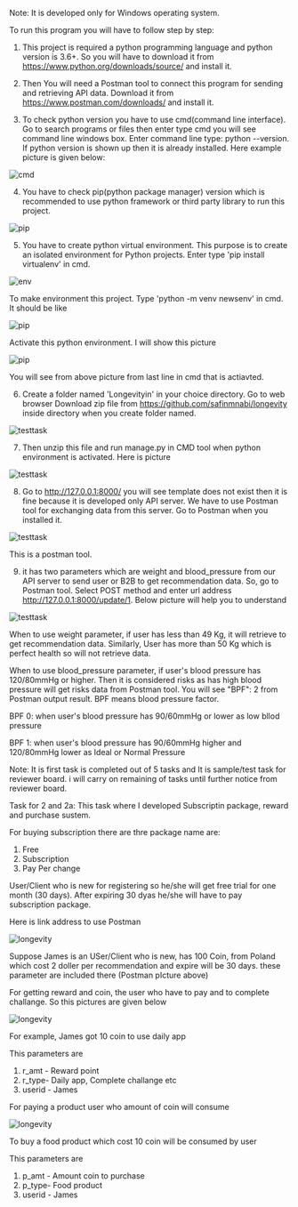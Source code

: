 Note: It is developed only for Windows operating system.

To run this program you will have to follow step by step:

1. This project is required a python programming language and python version is 3.6+. So you will have to download it from https://www.python.org/downloads/source/ and install it.

2. Then You will need a Postman tool to connect this program for sending and retrieving API data. Download it from https://www.postman.com/downloads/ and install it.

3. To check python version you have to use cmd(command line interface). Go to search programs or files then enter type cmd you will see command line windows box.
Enter command line type: python --version. If python version is shown up then it is already installed. Here example picture is given below:


![cmd](https://user-images.githubusercontent.com/53641071/130817465-79e4c71d-e046-410e-8151-b56fcb7d8a0e.png)

4. You have to check pip(python package manager) version which is recommended to use python framework or third party library to run this project.

![pip](https://user-images.githubusercontent.com/53641071/130818576-0667ff88-8478-4eff-b619-f390ede8cd32.png)

5. You have to create python virtual environment. This purpose is to create an isolated environment for Python projects. Enter type 'pip install virtualenv' in cmd.

![env](https://user-images.githubusercontent.com/53641071/130819998-a2229af4-876d-48bb-8318-b68b37ab1923.png)

To make environment this project. Type 'python -m venv newsenv' in cmd. It should be like

![pip](https://user-images.githubusercontent.com/53641071/130821212-a29faa16-3580-431e-ab39-508f629d0d43.png)


Activate this python environment. I will show this picture

![pip](https://user-images.githubusercontent.com/53641071/130822133-bad6cc13-ff7c-4e3f-9fa8-302b7cfc05d6.png)

You will see from above picture from last line in cmd that is actiavted.

6. Create a folder named  'Longevityin' in your choice directory. Go to web browser Download zip file from https://github.com/safinmnabi/longevity inside directory when you create folder named.

![testtask](https://user-images.githubusercontent.com/53641071/134121419-c5795f58-a782-43ba-ba4f-a83b37a46b22.png)


7. Then unzip this file and run manage.py in CMD tool when python environment is activated. Here is picture

![testtask](https://user-images.githubusercontent.com/53641071/134122890-865bd3fe-cecf-4726-9594-4468d5425e34.png)

8. Go to http://127.0.0.1:8000/ you will see template does not exist then it is fine because it is developed only API server. We have to use Postman tool for exchanging data from this server. Go to Postman when you installed it.


![testtask](https://user-images.githubusercontent.com/53641071/134125173-b7d6ff4a-4317-4181-8c6f-51570315f552.png)

This is a postman tool.

9. it has two parameters which are weight and blood_pressure from our API server to send user or B2B to get recommendation data. So, go to Postman tool. Select POST method and enter url address http://127.0.0.1:8000/update/1. Below picture will help you to understand

![testtask](https://user-images.githubusercontent.com/53641071/134127312-a7ef8e31-2f28-4fdd-ab75-643a64e297e6.png)

When to use weight parameter, if user has less than 49 Kg, it will retrieve to get recommendation data. Similarly, User has more than 50 Kg which is perfect health so will not retrieve data.

When to use blood_pressure parameter, if user's blood pressure has 120/80mmHg or higher. Then it is considered risks as has high blood pressure will get risks data from Postman tool. You will see "BPF": 2 from Postman output result. BPF means blood pressure factor.

BPF 0: when user's blood pressure has 90/60mmHg or lower as low bllod pressure

BPF 1: when user's blood pressure has 90/60mmHg higher and 120/80mmHg lower as Ideal or Normal Pressure

Note: It is first task is completed out of 5 tasks and It is sample/test task for reviewer board. i will carry on remaining of tasks until further notice from reviewer board.  

Task for 2 and 2a:
This task where I developed Subscriptin package, reward and purchase sustem.

For buying subscription there are thre package name are: 
1. Free
2. Subscription
3. Pay Per change

User/Client who is new for registering so he/she will get free trial for one month (30 days). After expiring 30 dyas he/she will have to pay subscription package.

Here is link address to use Postman

![longevity](https://user-images.githubusercontent.com/53641071/136798321-360413a9-d3e6-4187-98fc-40d6b73e840b.png)

Suppose James is an USer/Client who is new, has 100 Coin, from Poland which cost 2 doller per recommendation and expire will be 30 days. these parameter are included there (Postman pIcture above)

For getting reward and coin, the user who have to pay and to complete challange. So this pictures are given below

![longevity](https://user-images.githubusercontent.com/53641071/136799584-be29d55b-1971-4e4a-8403-3336264a1007.png)

For example, James got 10 coin to use daily app 

This parameters are 
1. r_amt - Reward point
2. r_type- Daily app, Complete challange etc
3. userid - James

For paying a product user who amount of coin will consume

![longevity](https://user-images.githubusercontent.com/53641071/136800601-76c91c72-37a6-43c4-a533-f46a31247072.png)

To buy a food product which cost 10 coin will be consumed by user

This parameters are 
1. p_amt - Amount coin to purchase
2. p_type- Food product
3. userid - James


